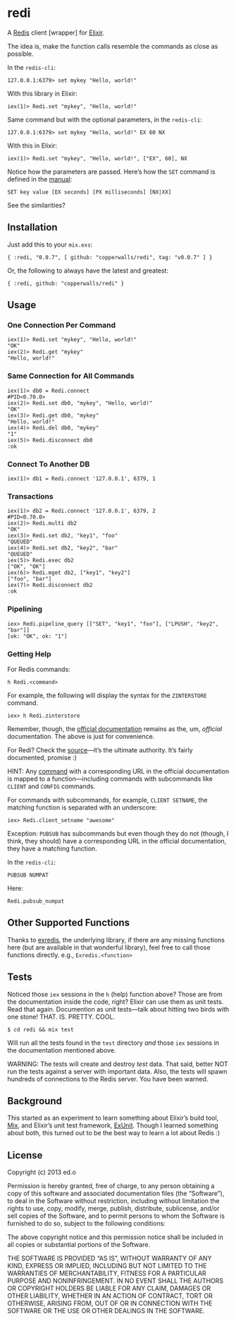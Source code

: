 redi
====

A [Redis] client [wrapper] for [Elixir].

The idea is, make the function calls resemble the commands as close as possible.

In the `redis-cli`:

    127.0.0.1:6379> set mykey "Hello, world!"

With this library in Elixir:

    iex(1)> Redi.set "mykey", "Hello, world!"

Same command but with the optional parameters, in the `redis-cli`:

    127.0.0.1:6379> set mykey "Hello, world!" EX 60 NX

With this in Elixir:

    iex(1)> Redi.set "mykey", "Hello, world!", ["EX", 60], NX

Notice how the parameters are passed. Here’s how the `SET` command is defined in the [manual]:

    SET key value [EX seconds] [PX milliseconds] [NX|XX]

See the similarities?

Installation
------------

Just add this to your `mix.exs`:

    { :redi, "0.0.7", [ github: "copperwalls/redi", tag: "v0.0.7" ] }

Or, the following to always have the latest and greatest:

    { :redi, github: "copperwalls/redi" }

Usage
-----

### One Connection Per Command ###

    iex(1)> Redi.set "mykey", "Hello, world!"
    "OK"
    iex(2)> Redi.get "mykey"
    "Hello, world!"

### Same Connection for All Commands ###

    iex(1)> db0 = Redi.connect
    #PID<0.70.0>
    iex(2)> Redi.set db0, "mykey", "Hello, world!"
    "OK"
    iex(3)> Redi.get db0, "mykey"
    "Hello, world!"
    iex(4)> Redi.del db0, "mykey"
    "1"
    iex(5)> Redi.disconnect db0
    :ok

### Connect To Another DB ###

    iex(1)> db1 = Redi.connect '127.0.0.1', 6379, 1

### Transactions ###

    iex(1)> db2 = Redi.connect '127.0.0.1', 6379, 2
    #PID<0.70.0>
    iex(2)> Redi.multi db2
    "OK"
    iex(3)> Redi.set db2, "key1", "foo"
    "QUEUED"
    iex(4)> Redi.set db2, "key2", "bar"
    "QUEUED"
    iex(5)> Redi.exec db2
    ["OK", "OK"]
    iex(6)> Redi.mget db2, ["key1", "key2"]
    ["foo", "bar"]
    iex(7)> Redi.disconnect db2
    :ok

### Pipelining ###

    iex> Redi.pipeline_query [["SET", "key1", "foo"], ["LPUSH", "key2", "bar"]]
    [ok: "OK", ok: "1"]

### Getting Help ###

For Redis commands:

    h Redi.<command>

For example, the following will display the syntax for the `ZINTERSTORE` command.

    iex> h Redi.zinterstore

Remember, though, the [official documentation] remains as the, um, *official* documentation. The above is just for convenience.

For Redi? Check the [source]—it’s the ultimate authority. It’s fairly documented, promise :)

HINT: Any [command] with a corresponding URL in the official documentation is mapped to a function—including commands with subcommands like `CLIENT` and `CONFIG` commands.

For commands with subcommands, for example, `CLIENT SETNAME`, the matching function is separated with an underscore:

    iex> Redi.client_setname "awesome"

Exception: `PUBSUB` has subcommands but even though they do not (though, I think, they should) have a corresponding URL in the official documentation, they have a matching function.

In the `redis-cli`:

    PUBSUB NUMPAT

Here:

    Redi.pubsub_numpat

Other Supported Functions
-------------------------

Thanks to [exredis], the underlying library, if there are any missing functions here (but are available in that wonderful library), feel free to call those functions directly. e.g., `Exredis.<function>`

Tests
-----

Noticed those `iex` sessions in the `h` (help) function above? Those are from the documentation inside the code, right? Elixir can use them as unit tests. Read that again. Documention as unit tests—talk about hitting two birds with one stone! THAT. IS. PRETTY. COOL.

    $ cd redi && mix test

Will run all the tests found in the `test` directory *and* those `iex` sessions in the documentation mentioned above.

WARNING: The tests will create and destroy *test* data. That said, better NOT run the tests against a server with important data. Also, the tests will spawn hundreds of connections to the Redis server. You have been warned.

Background
----------

This started as an experiment to learn something about Elixir’s build tool, [Mix], and Elixir’s unit test framework, [ExUnit]. Though I learned something about both, this turned out to be the best way to learn a lot about Redis :)

License
-------

Copyright (c) 2013 ed.o

Permission is hereby granted, free of charge, to any person obtaining a copy of this software and associated documentation files (the “Software”), to deal in the Software without restriction, including without limitation the rights to use, copy, modify, merge, publish, distribute, sublicense, and/or sell copies of the Software, and to permit persons to whom the Software is furnished to do so, subject to the following conditions:

The above copyright notice and this permission notice shall be included in all copies or substantial portions of the Software.

THE SOFTWARE IS PROVIDED “AS IS”, WITHOUT WARRANTY OF ANY KIND, EXPRESS OR IMPLIED, INCLUDING BUT NOT LIMITED TO THE WARRANTIES OF MERCHANTABILITY, FITNESS FOR A PARTICULAR PURPOSE AND NONINFRINGEMENT. IN NO EVENT SHALL THE AUTHORS OR COPYRIGHT HOLDERS BE LIABLE FOR ANY CLAIM, DAMAGES OR OTHER LIABILITY, WHETHER IN AN ACTION OF CONTRACT, TORT OR OTHERWISE, ARISING FROM, OUT OF OR IN CONNECTION WITH THE SOFTWARE OR THE USE OR OTHER DEALINGS IN THE SOFTWARE.

[Redis]:http://redis.io/
[Elixir]:http://elixir-lang.org/
[manual]:http://redis.io/commands/set
[official documentation]:http://redis.io/commands
[source]:https://github.com/copperwalls/redi/blob/master/lib/redi.ex
[command]:http://redis.io/commands
[exredis]:https://github.com/artemeff/exredis
[Mix]:http://elixir-lang.org/getting_started/mix/1.html
[ExUnit]:http://elixir-lang.org/getting_started/ex_unit/1.html

